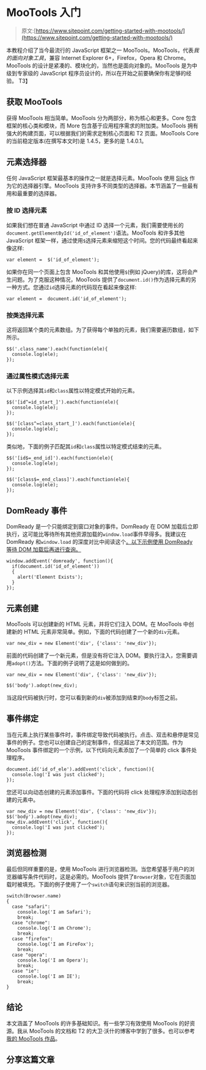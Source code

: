 # MooTools 入门

> 原文:[https://www.sitepoint.com/getting-started-with-mootools/](https://www.sitepoint.com/getting-started-with-mootools/)

本教程介绍了当今最流行的 JavaScript 框架之一 MooTools。MooTools，代表*我的面向对象工具*，兼容 Internet Explorer 6+，Firefox，Opera 和 Chrome。MooTools 的设计是紧凑的、模块化的，当然也是面向对象的。MooTools 是为中级到专家级的 JavaScript 程序员设计的，所以在开始之前要确保你有足够的经验。
T3】

## 获取 MooTools

获得 MooTools 相当简单。MooTools 分为两部分，称为核心和更多。Core 包含框架的核心类和模块，而 More 包含基于应用程序需求的附加类。MooTools 拥有强大的构建页面，可以根据我们的需求定制核心页面和 T2 页面。MooTools Core 的当前稳定版本(在撰写本文时)是 1.4.5，更多的是 1.4.0.1。

## 元素选择器

任何 JavaScript 框架最基本的操作之一就是选择元素。MooTools 使用 [Slick](https://github.com/mootools/slick "mootools/slick") 作为它的选择器引擎。MooTools 支持许多不同类型的选择器。本节涵盖了一些最有用和最重要的选择器。

### 按 ID 选择元素

如果我们想在普通 JavaScript 中通过 ID 选择一个元素，我们需要使用长的`document.getElementById('id_of_element')`语法。MooTools 和许多其他 JavaScript 框架一样，通过使用`$`选择元素来缩短这个时间。您的代码最终看起来像这样:

```
var element =  $('id_of_element');
```

如果你在同一个页面上包含 MooTools 和其他使用`$`(例如 jQuery)的库，这将会产生问题。为了克服这种情况，MooTools 提供了`document.id()`作为选择元素的另一种方式。您通过`id`选择元素的代码现在看起来像这样:

```
var element =  document.id('id_of_element');
```

### 按类选择元素

这将返回某个类的元素数组。为了获得每个单独的元素，我们需要遍历数组，如下所示。

```
$$('.class_name').each(function(ele){
  console.log(ele);
});
```

### 通过属性模式选择元素

以下示例选择其`id`和`class`属性以特定模式开始的元素。

```
$$('[id^=id_start_]').each(function(ele){
  console.log(ele);
});

$$('[class^=class_start_]').each(function(ele){
  console.log(ele);
});
```

类似地，下面的例子匹配其`id`和`class`属性以特定模式结束的元素。

```
$$('[id$=_end_id]').each(function(ele){
  console.log(ele);
});

$$('[class$=_end_class]').each(function(ele){
  console.log(ele);
});
```

## DomReady 事件

DomReady 是一个只能绑定到窗口对象的事件。DomReady 在 DOM 加载后立即执行，这可能比等待所有其他资源加载的`window.load`事件早得多。我建议在 DomReady 和`window.load` 的深度对比中阅读这个[。以下示例使用 DomReady 等待 DOM 加载后再进行查询。](http://www.xpertdeveloper.com/2010/09/mootools-domready-vs-window-onload/ "Mootools domready vs window.onload")

```
window.addEvent('domready', function(){
  if(document.id('id_of_element'))
  {
    alert('Element Exists');
  }
});
```

## 元素创建

MooTools 可以创建新的 HTML 元素，并将它们注入 DOM。在 MooTools 中创建新的 HTML 元素非常简单。例如，下面的代码创建了一个新的`div`元素。

```
var new_div = new Element('div', {'class': 'new_div'});
```

前面的代码创建了一个新元素，但是没有将它注入 DOM。要执行注入，您需要调用`adopt()`方法。下面的例子说明了这是如何做到的。

```
var new_div = new Element('div', {'class': 'new_div'});

$$('body').adopt(new_div);
```

当这段代码被执行时，您可以看到新的`div`被添加到结束的`body`标签之前。

## 事件绑定

当在元素上执行某些事件时，事件绑定导致代码被执行。点击、双击和悬停是常见事件的例子。您也可以创建自己的定制事件，但这超出了本文的范围。作为 MooTools 事件绑定的一个示例，以下代码向元素添加了一个简单的 click 事件处理程序。

```
document.id('id_of_ele').addEvent('click', function(){
  console.log('I was just clicked');
});
```

您还可以向动态创建的元素添加事件。下面的代码将 click 处理程序添加到动态创建的元素中。

```
var new_div = new Element('div', {'class': 'new_div'});
$$('body').adopt(new_div);
new_div.addEvent('click', function(){
  console.log('I was just clicked');
});
```

## 浏览器检测

最后但同样重要的是，使用 MooTools 进行浏览器检测。当您希望基于用户的浏览器编写条件代码时，这是必需的。MooTools 提供了`Browser`对象，它在页面加载时被填充。下面的例子使用了一个`switch`语句来识别当前的浏览器。

```
switch(Browser.name)
{
  case "safari":
    console.log('I am Safari');
    break;
  case "chrome":
    console.log('I am Chrome');
    break;
  case "firefox":
    console.log('I am FireFox');
    break;
  case "opera":
    console.log('I am Opera');
    break;
  case "ie":
    console.log('I am IE');
    break;
}
```

## 结论

本文涵盖了 MooTools 的许多基础知识。有一些学习有效使用 MooTools 的好资源。我从 MooTools 的文档和 T2 的大卫·沃什的博客中学到了很多。也可以参考[我的 MooTools 作品](http://www.xpertdeveloper.com/ "Expert PHP Developer")。

## 分享这篇文章